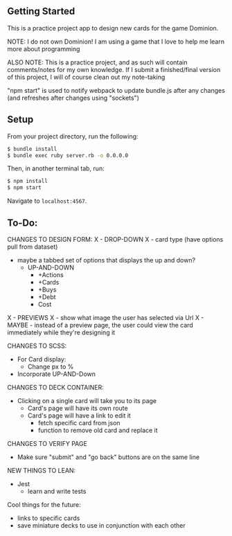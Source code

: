 ## Getting Started

This is a practice project app to design new cards for the game Dominion.

NOTE: I do not own Dominion!  I am using a game that I love to help me learn more about programming

ALSO NOTE: This is a practice project, and as such will contain comments/notes for my own knowledge. If I submit a finished/final version of this project, I will of course clean out my note-taking

"npm start" is used to notify webpack to update bundle.js after any changes (and refreshes after changes using "sockets")



## Setup

From your project directory, run the following:

```sh
$ bundle install
$ bundle exec ruby server.rb -o 0.0.0.0
```

Then, in another terminal tab, run:

```sh
$ npm install
$ npm start
```

Navigate to `localhost:4567`.

## To-Do:

CHANGES TO DESIGN FORM:
X  - DROP-DOWN
X    - card type (have options pull from dataset)

- maybe a tabbed set of options that displays the up and down?
  - UP-AND-DOWN
    - +Actions
    - +Cards
    - +Buys
    - +Debt
    - Cost

X  - PREVIEWS
X    - show what image the user has selected via Url
X    - MAYBE - instead of a preview page, the user could view the card immediately while they're designing it

CHANGES TO SCSS:
  - For Card display:
    - Change px to %
  - Incorporate UP-AND-Down

CHANGES TO DECK CONTAINER:
  - Clicking on a single card will take you to its page
      - Card's page will have its own route
      - Card's page will have a link to edit it
        - fetch specific card from json
        - function to remove old card and replace it

CHANGES TO VERIFY PAGE
  - Make sure "submit" and "go back" buttons are on the same line

NEW THINGS TO LEAN:
 - Jest
    - learn and write tests

Cool things for the future:
- links to specific cards
- save miniature decks to use in conjunction with each other
